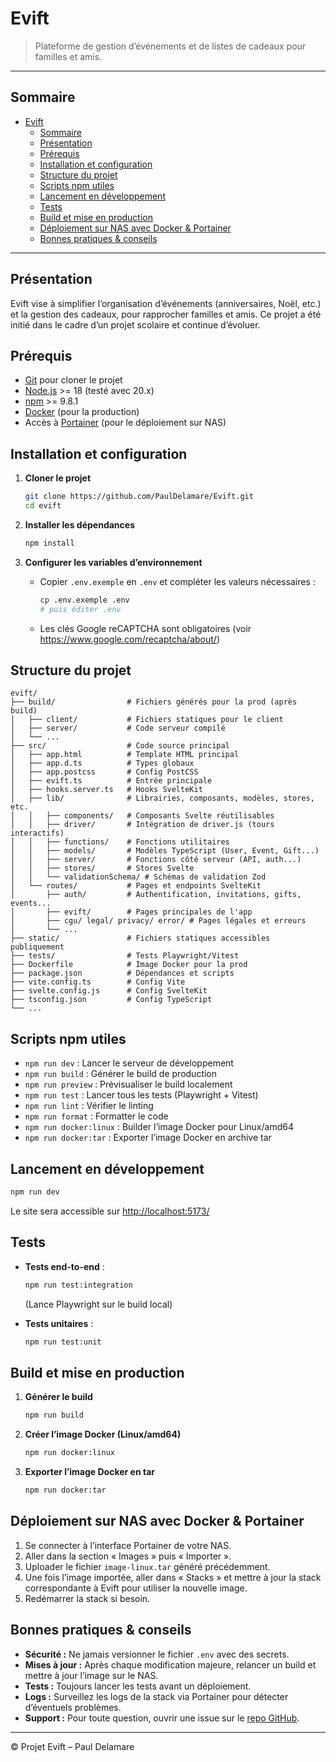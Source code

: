# Evift

> Plateforme de gestion d’événements et de listes de cadeaux pour familles et amis.

---

## Sommaire

- [Evift](#evift)
	- [Sommaire](#sommaire)
	- [Présentation](#présentation)
	- [Prérequis](#prérequis)
	- [Installation et configuration](#installation-et-configuration)
	- [Structure du projet](#structure-du-projet)
	- [Scripts npm utiles](#scripts-npm-utiles)
	- [Lancement en développement](#lancement-en-développement)
	- [Tests](#tests)
	- [Build et mise en production](#build-et-mise-en-production)
	- [Déploiement sur NAS avec Docker \& Portainer](#déploiement-sur-nas-avec-docker--portainer)
	- [Bonnes pratiques \& conseils](#bonnes-pratiques--conseils)

---

## Présentation

Evift vise à simplifier l’organisation d’événements (anniversaires, Noël, etc.) et la gestion des cadeaux, pour rapprocher familles et amis. Ce projet a été initié dans le cadre d’un projet scolaire et continue d’évoluer.

## Prérequis

- [Git](https://git-scm.com/) pour cloner le projet
- [Node.js](https://nodejs.org/) >= 18 (testé avec 20.x)
- [npm](https://www.npmjs.com/) >= 9.8.1
- [Docker](https://www.docker.com/) (pour la production)
- Accès à [Portainer](https://www.portainer.io/) (pour le déploiement sur NAS)

## Installation et configuration

1. **Cloner le projet**
	```bash
	git clone https://github.com/PaulDelamare/Evift.git
	cd evift
	```

2. **Installer les dépendances**
	```bash
	npm install
	```

3. **Configurer les variables d’environnement**
	- Copier `.env.exemple` en `.env` et compléter les valeurs nécessaires :
	  ```bash
	  cp .env.exemple .env
	  # puis éditer .env
	  ```
	- Les clés Google reCAPTCHA sont obligatoires (voir https://www.google.com/recaptcha/about/)

## Structure du projet

```
evift/
├── build/                # Fichiers générés pour la prod (après build)
│   ├── client/           # Fichiers statiques pour le client
│   ├── server/           # Code serveur compilé
│   └── ...
├── src/                  # Code source principal
│   ├── app.html          # Template HTML principal
│   ├── app.d.ts          # Types globaux
│   ├── app.postcss       # Config PostCSS
│   ├── evift.ts          # Entrée principale
│   ├── hooks.server.ts   # Hooks SvelteKit
│   ├── lib/              # Librairies, composants, modèles, stores, etc.
│   │   ├── components/   # Composants Svelte réutilisables
│   │   ├── driver/       # Intégration de driver.js (tours interactifs)
│   │   ├── functions/    # Fonctions utilitaires
│   │   ├── models/       # Modèles TypeScript (User, Event, Gift...)
│   │   ├── server/       # Fonctions côté serveur (API, auth...)
│   │   ├── stores/       # Stores Svelte
│   │   └── validationSchema/ # Schémas de validation Zod
│   └── routes/           # Pages et endpoints SvelteKit
│       ├── auth/         # Authentification, invitations, gifts, events...
│       ├── evift/        # Pages principales de l'app
│       ├── cgu/ legal/ privacy/ error/ # Pages légales et erreurs
│       └── ...
├── static/               # Fichiers statiques accessibles publiquement
├── tests/                # Tests Playwright/Vitest
├── Dockerfile            # Image Docker pour la prod
├── package.json          # Dépendances et scripts
├── vite.config.ts        # Config Vite
├── svelte.config.js      # Config SvelteKit
├── tsconfig.json         # Config TypeScript
└── ...
```

## Scripts npm utiles

- `npm run dev` : Lancer le serveur de développement
- `npm run build` : Générer le build de production
- `npm run preview` : Prévisualiser le build localement
- `npm run test` : Lancer tous les tests (Playwright + Vitest)
- `npm run lint` : Vérifier le linting
- `npm run format` : Formatter le code
- `npm run docker:linux` : Builder l’image Docker pour Linux/amd64
- `npm run docker:tar` : Exporter l’image Docker en archive tar

## Lancement en développement

```bash
npm run dev
```
Le site sera accessible sur [http://localhost:5173/](http://localhost:5173/)

## Tests

- **Tests end-to-end** :
  ```bash
  npm run test:integration
  ```
  (Lance Playwright sur le build local)

- **Tests unitaires** :
  ```bash
  npm run test:unit
  ```

## Build et mise en production

1. **Générer le build**
	```bash
	npm run build
	```

2. **Créer l’image Docker (Linux/amd64)**
	```bash
	npm run docker:linux
	```

3. **Exporter l’image Docker en tar**
	```bash
	npm run docker:tar
	```

## Déploiement sur NAS avec Docker & Portainer

1. Se connecter à l’interface Portainer de votre NAS.
2. Aller dans la section « Images » puis « Importer ».
3. Uploader le fichier `image-linux.tar` généré précédemment.
4. Une fois l’image importée, aller dans « Stacks » et mettre à jour la stack correspondante à Evift pour utiliser la nouvelle image.
5. Redémarrer la stack si besoin.


## Bonnes pratiques & conseils

- **Sécurité :** Ne jamais versionner le fichier `.env` avec des secrets.
- **Mises à jour :** Après chaque modification majeure, relancer un build et mettre à jour l’image sur le NAS.
- **Tests :** Toujours lancer les tests avant un déploiement.
- **Logs :** Surveillez les logs de la stack via Portainer pour détecter d’éventuels problèmes.
- **Support :** Pour toute question, ouvrir une issue sur le [repo GitHub](https://github.com/PaulDelamare/Evift).

---

© Projet Evift – Paul Delamare
